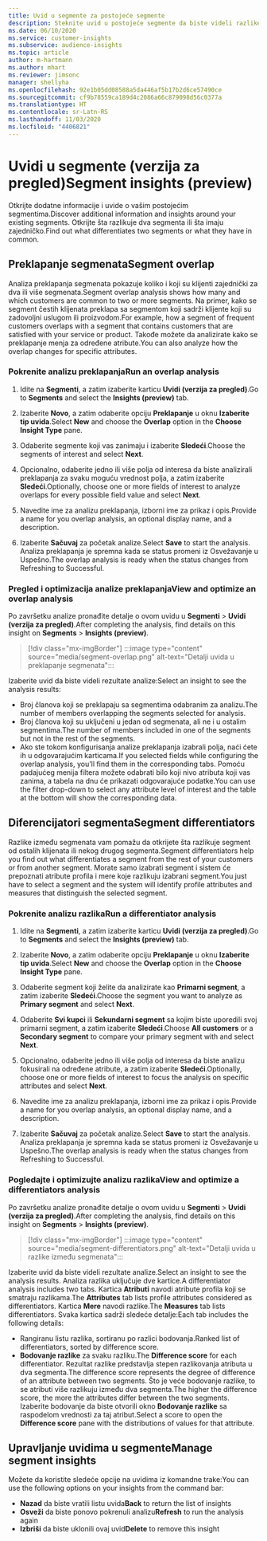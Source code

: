 ```yaml
---
title: Uvid u segmente za postojeće segmente
description: Steknite uvid u postojeće segmente da biste videli razlike i zajedničke karakteristike.
ms.date: 06/10/2020
ms.service: customer-insights
ms.subservice: audience-insights
ms.topic: article
author: m-hartmann
ms.author: mhart
ms.reviewer: jimsonc
manager: shellyha
ms.openlocfilehash: 92e1b05dd08588a5da446af5b17b2d6ce57490ce
ms.sourcegitcommit: cf9b78559ca189d4c2086a66c879098d56c0377a
ms.translationtype: HT
ms.contentlocale: sr-Latn-RS
ms.lasthandoff: 11/03/2020
ms.locfileid: "4406821"
---
```

# <a name="segment-insights-preview"></a><span data-ttu-id="fc5ff-103">Uvidi u segmente (verzija za pregled)</span><span class="sxs-lookup"><span data-stu-id="fc5ff-103">Segment insights (preview)</span></span>

<span data-ttu-id="fc5ff-104">Otkrijte dodatne informacije i uvide o vašim postojećim segmentima.</span><span class="sxs-lookup"><span data-stu-id="fc5ff-104">Discover additional information and insights around your existing segments.</span></span> <span data-ttu-id="fc5ff-105">Otkrijte šta razlikuje dva segmenta ili šta imaju zajedničko.</span><span class="sxs-lookup"><span data-stu-id="fc5ff-105">Find out what differentiates two segments or what they have in common.</span></span>

## <a name="segment-overlap"></a><span data-ttu-id="fc5ff-106">Preklapanje segmenata</span><span class="sxs-lookup"><span data-stu-id="fc5ff-106">Segment overlap</span></span>

<span data-ttu-id="fc5ff-107">Analiza preklapanja segmenata pokazuje koliko i koji su klijenti zajednički za dva ili više segmenata.</span><span class="sxs-lookup"><span data-stu-id="fc5ff-107">Segment overlap analysis shows how many and which customers are common to two or more segments.</span></span> <span data-ttu-id="fc5ff-108">Na primer, kako se segment čestih klijenata preklapa sa segmentom koji sadrži klijente koji su zadovoljni uslugom ili proizvodom.</span><span class="sxs-lookup"><span data-stu-id="fc5ff-108">For example, how a segment of frequent customers overlaps with a segment that contains customers that are satisfied with your service or product.</span></span>
<span data-ttu-id="fc5ff-109">Takođe možete da analizirate kako se preklapanje menja za određene atribute.</span><span class="sxs-lookup"><span data-stu-id="fc5ff-109">You can also analyze how the overlap changes for specific attributes.</span></span>

### <a name="run-an-overlap-analysis"></a><span data-ttu-id="fc5ff-110">Pokrenite analizu preklapanja</span><span class="sxs-lookup"><span data-stu-id="fc5ff-110">Run an overlap analysis</span></span>

1. <span data-ttu-id="fc5ff-111">Idite na **Segmenti**, a zatim izaberite karticu **Uvidi (verzija za pregled)**.</span><span class="sxs-lookup"><span data-stu-id="fc5ff-111">Go to **Segments** and select the **Insights (preview)** tab.</span></span>

1. <span data-ttu-id="fc5ff-112">Izaberite **Novo**, a zatim odaberite opciju **Preklapanje** u oknu **Izaberite tip uvida**.</span><span class="sxs-lookup"><span data-stu-id="fc5ff-112">Select **New** and choose the **Overlap** option in the **Choose Insight Type** pane.</span></span>

1. <span data-ttu-id="fc5ff-113">Odaberite segmente koji vas zanimaju i izaberite **Sledeći**.</span><span class="sxs-lookup"><span data-stu-id="fc5ff-113">Choose the segments of interest and select **Next**.</span></span>

1. <span data-ttu-id="fc5ff-114">Opcionalno, odaberite jedno ili više polja od interesa da biste analizirali preklapanja za svaku moguću vrednost polja, a zatim izaberite **Sledeći**.</span><span class="sxs-lookup"><span data-stu-id="fc5ff-114">Optionally, choose one or more fields of interest to analyze overlaps for every possible field value and select **Next**.</span></span>

1. <span data-ttu-id="fc5ff-115">Navedite ime za analizu preklapanja, izborni ime za prikaz i opis.</span><span class="sxs-lookup"><span data-stu-id="fc5ff-115">Provide a name for you overlap analysis, an optional display name, and a description.</span></span>

1. <span data-ttu-id="fc5ff-116">Izaberite **Sačuvaj** za početak analize.</span><span class="sxs-lookup"><span data-stu-id="fc5ff-116">Select **Save** to start the analysis.</span></span> <span data-ttu-id="fc5ff-117">Analiza preklapanja je spremna kada se status promeni iz Osvežavanje u Uspešno.</span><span class="sxs-lookup"><span data-stu-id="fc5ff-117">The overlap analysis is ready when the status changes from Refreshing to Successful.</span></span>

### <a name="view-and-optimize-an-overlap-analysis"></a><span data-ttu-id="fc5ff-118">Pregled i optimizacija analize preklapanja</span><span class="sxs-lookup"><span data-stu-id="fc5ff-118">View and optimize an overlap analysis</span></span>

<span data-ttu-id="fc5ff-119">Po završetku analize pronađite detalje o ovom uvidu u **Segmenti** > **Uvidi (verzija za pregled)**.</span><span class="sxs-lookup"><span data-stu-id="fc5ff-119">After completing the analysis, find details on this insight on **Segments** > **Insights (preview)**.</span></span>

> [!div class="mx-imgBorder"]
> :::image type="content" source="media/segment-overlap.png" alt-text="Detalji uvida u preklapanje segmenata":::

<span data-ttu-id="fc5ff-121">Izaberite uvid da biste videli rezultate analize:</span><span class="sxs-lookup"><span data-stu-id="fc5ff-121">Select an insight to see the analysis results:</span></span>

- <span data-ttu-id="fc5ff-122">Broj članova koji se preklapaju sa segmentima odabranim za analizu.</span><span class="sxs-lookup"><span data-stu-id="fc5ff-122">The number of members overlapping the segments selected for analysis.</span></span>
- <span data-ttu-id="fc5ff-123">Broj članova koji su uključeni u jedan od segmenata, ali ne i u ostalim segmentima.</span><span class="sxs-lookup"><span data-stu-id="fc5ff-123">The number of members included in one of the segments but not in the rest of the segments.</span></span>
- <span data-ttu-id="fc5ff-124">Ako ste tokom konfigurisanja analize preklapanja izabrali polja, naći ćete ih u odgovarajućim karticama.</span><span class="sxs-lookup"><span data-stu-id="fc5ff-124">If you selected fields while configuring the overlap analysis, you'll find them in the corresponding tabs.</span></span> <span data-ttu-id="fc5ff-125">Pomoću padajućeg menija filtera možete odabrati bilo koji nivo atributa koji vas zanima, a tabela na dnu će prikazati odgovarajuće podatke.</span><span class="sxs-lookup"><span data-stu-id="fc5ff-125">You can use the filter drop-down to select any attribute level of interest and the table at the bottom will show the corresponding data.</span></span>

## <a name="segment-differentiators"></a><span data-ttu-id="fc5ff-126">Diferencijatori segmenta</span><span class="sxs-lookup"><span data-stu-id="fc5ff-126">Segment differentiators</span></span>

<span data-ttu-id="fc5ff-127">Razlike između segmenata vam pomažu da otkrijete šta razlikuje segment od ostalih klijenata ili nekog drugog segmenta.</span><span class="sxs-lookup"><span data-stu-id="fc5ff-127">Segment differentiators help you find out what differentiates a segment from the rest of your customers or from another segment.</span></span> <span data-ttu-id="fc5ff-128">Morate samo izabrati segment i sistem će prepoznati atribute profila i mere koje razlikuju izabrani segment.</span><span class="sxs-lookup"><span data-stu-id="fc5ff-128">You just have to select a segment and the system will identify profile attributes and measures that distinguish the selected segment.</span></span>

### <a name="run-a-differentiator-analysis"></a><span data-ttu-id="fc5ff-129">Pokrenite analizu razlika</span><span class="sxs-lookup"><span data-stu-id="fc5ff-129">Run a differentiator analysis</span></span>

1. <span data-ttu-id="fc5ff-130">Idite na **Segmenti**, a zatim izaberite karticu **Uvidi (verzija za pregled)**.</span><span class="sxs-lookup"><span data-stu-id="fc5ff-130">Go to **Segments** and select the **Insights (preview)** tab.</span></span>

1. <span data-ttu-id="fc5ff-131">Izaberite **Novo**, a zatim odaberite opciju **Preklapanje** u oknu **Izaberite tip uvida**.</span><span class="sxs-lookup"><span data-stu-id="fc5ff-131">Select **New** and choose the **Overlap** option in the **Choose Insight Type** pane.</span></span>

1. <span data-ttu-id="fc5ff-132">Odaberite segment koji želite da analizirate kao **Primarni segment**, a zatim izaberite **Sledeći**.</span><span class="sxs-lookup"><span data-stu-id="fc5ff-132">Choose the segment you want to analyze as **Primary segment** and select **Next**.</span></span>

1. <span data-ttu-id="fc5ff-133">Odaberite **Svi kupci** ili **Sekundarni segment** sa kojim biste uporedili svoj primarni segment, a zatim izaberite **Sledeći**.</span><span class="sxs-lookup"><span data-stu-id="fc5ff-133">Choose **All customers** or a **Secondary segment** to compare your primary segment with and select **Next**.</span></span>

1. <span data-ttu-id="fc5ff-134">Opcionalno, odaberite jedno ili više polja od interesa da biste analizu fokusirali na određene atribute, a zatim izaberite **Sledeći**.</span><span class="sxs-lookup"><span data-stu-id="fc5ff-134">Optionally, choose one or more fields of interest to focus the analysis on specific attributes and select **Next**.</span></span>

1. <span data-ttu-id="fc5ff-135">Navedite ime za analizu preklapanja, izborni ime za prikaz i opis.</span><span class="sxs-lookup"><span data-stu-id="fc5ff-135">Provide a name for you overlap analysis, an optional display name, and a description.</span></span>

1. <span data-ttu-id="fc5ff-136">Izaberite **Sačuvaj** za početak analize.</span><span class="sxs-lookup"><span data-stu-id="fc5ff-136">Select **Save** to start the analysis.</span></span> <span data-ttu-id="fc5ff-137">Analiza preklapanja je spremna kada se status promeni iz Osvežavanje u Uspešno.</span><span class="sxs-lookup"><span data-stu-id="fc5ff-137">The overlap analysis is ready when the status changes from Refreshing to Successful.</span></span>

### <a name="view-and-optimize-a-differentiators-analysis"></a><span data-ttu-id="fc5ff-138">Pogledajte i optimizujte analizu razlika</span><span class="sxs-lookup"><span data-stu-id="fc5ff-138">View and optimize a differentiators analysis</span></span>

<span data-ttu-id="fc5ff-139">Po završetku analize pronađite detalje o ovom uvidu u **Segmenti** > **Uvidi (verzija za pregled)**.</span><span class="sxs-lookup"><span data-stu-id="fc5ff-139">After completing the analysis, find details on this insight on **Segments** > **Insights (preview)**.</span></span>

> [!div class="mx-imgBorder"]
> :::image type="content" source="media/segment-differentiators.png" alt-text="Detalji uvida u razlike između segmenata":::

<span data-ttu-id="fc5ff-141">Izaberite uvid da biste videli rezultate analize.</span><span class="sxs-lookup"><span data-stu-id="fc5ff-141">Select an insight to see the analysis results.</span></span> <span data-ttu-id="fc5ff-142">Analiza razlika uključuje dve kartice.</span><span class="sxs-lookup"><span data-stu-id="fc5ff-142">A differentiator analysis includes two tabs.</span></span> <span data-ttu-id="fc5ff-143">Kartica **Atributi** navodi atribute profila koji se smatraju razlikama.</span><span class="sxs-lookup"><span data-stu-id="fc5ff-143">The **Attributes** tab lists profile attributes considered as differentiators.</span></span> <span data-ttu-id="fc5ff-144">Kartica **Mere** navodi razlike.</span><span class="sxs-lookup"><span data-stu-id="fc5ff-144">The **Measures** tab lists differentiators.</span></span> <span data-ttu-id="fc5ff-145">Svaka kartica sadrži sledeće detalje:</span><span class="sxs-lookup"><span data-stu-id="fc5ff-145">Each tab includes the following details:</span></span>

- <span data-ttu-id="fc5ff-146">Rangiranu listu razlika, sortiranu po razlici bodovanja.</span><span class="sxs-lookup"><span data-stu-id="fc5ff-146">Ranked list of differentiators, sorted by difference score.</span></span>
- <span data-ttu-id="fc5ff-147">**Bodovanje razlike** za svaku razliku.</span><span class="sxs-lookup"><span data-stu-id="fc5ff-147">The **Difference score** for each differentiator.</span></span> <span data-ttu-id="fc5ff-148">Rezultat razlike predstavlja stepen razlikovanja atributa u dva segmenta.</span><span class="sxs-lookup"><span data-stu-id="fc5ff-148">The difference score represents the degree of difference of an attribute between two segments.</span></span> <span data-ttu-id="fc5ff-149">Što je veće bodovanje razlike, to se atributi više razlikuju između dva segmenta.</span><span class="sxs-lookup"><span data-stu-id="fc5ff-149">The higher the difference score, the more the attributes differ between the two segments.</span></span> <span data-ttu-id="fc5ff-150">Izaberite bodovanje da biste otvorili okno **Bodovanje razlike** sa raspodelom vrednosti za taj atribut.</span><span class="sxs-lookup"><span data-stu-id="fc5ff-150">Select a score to open the **Difference score** pane with the distributions of values for that attribute.</span></span>

## <a name="manage-segment-insights"></a><span data-ttu-id="fc5ff-151">Upravljanje uvidima u segmente</span><span class="sxs-lookup"><span data-stu-id="fc5ff-151">Manage segment insights</span></span>

<span data-ttu-id="fc5ff-152">Možete da koristite sledeće opcije na uvidima iz komandne trake:</span><span class="sxs-lookup"><span data-stu-id="fc5ff-152">You can use the following options on your insights from the command bar:</span></span>

- <span data-ttu-id="fc5ff-153">**Nazad** da biste vratili listu uvida</span><span class="sxs-lookup"><span data-stu-id="fc5ff-153">**Back** to return the list of insights</span></span>
- <span data-ttu-id="fc5ff-154">**Osveži** da biste ponovo pokrenuli analizu</span><span class="sxs-lookup"><span data-stu-id="fc5ff-154">**Refresh** to run the analysis again</span></span>
- <span data-ttu-id="fc5ff-155">**Izbriši** da biste uklonili ovaj uvid</span><span class="sxs-lookup"><span data-stu-id="fc5ff-155">**Delete** to remove this insight</span></span>
